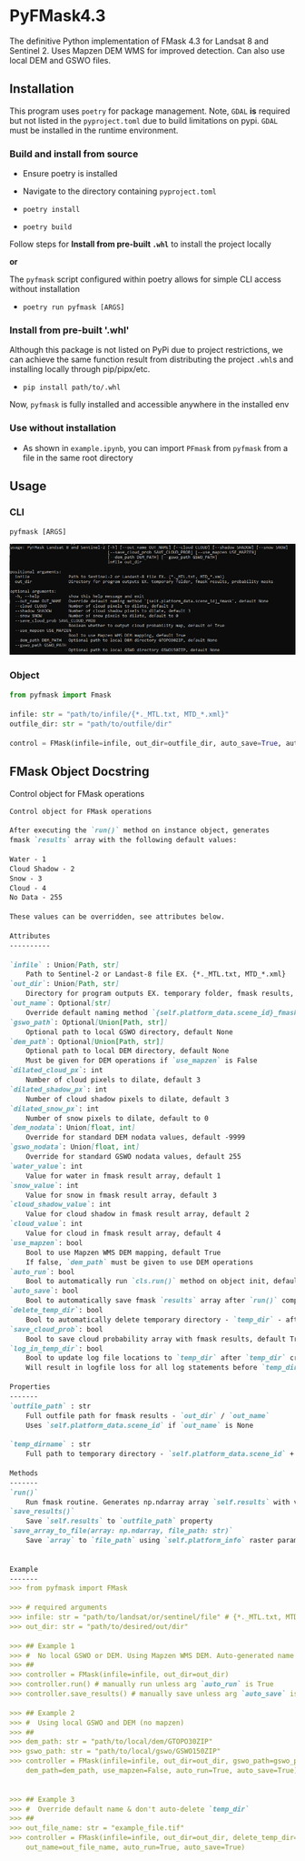 # PyFMask4.3

The definitive Python implementation of FMask 4.3 for Landsat 8 and Sentinel 2. Uses Mapzen DEM WMS for improved detection. Can also use local DEM and GSWO files.

## Installation

This program uses `poetry` for package management. Note, `GDAL` **is** required but not listed in the `pyproject.toml` due to build limitations on pypi. `GDAL` must be installed in the runtime environment.

### Build and install from source

- Ensure poetry is installed

- Navigate to the directory containing `pyproject.toml`

- `poetry install`

- `poetry build`

Follow steps for **Install from pre-built `.whl`** to install the project locally

**or**

The `pyfmask` script configured within poetry allows for simple CLI access without installation

- `poetry run pyfmask [ARGS]`

### Install from pre-built '.whl'

Although this package is not listed on PyPi due to project restrictions, we can achieve the same function result from distributing the project `.whl`s and installing locally through pip/pipx/etc.

- `pip install path/to/.whl`

Now, `pyfmask` is fully installed and accessible anywhere in the installed env

### Use without installation

- As shown in `example.ipynb`, you can import `PFmask` from `pyfmask` from a file in the same root directory

## Usage

### CLI

```shell
pyfmask [ARGS]
```

<p align="center">
    <img src="github/cli_example.PNG" alt="PyFMask CLI example">
</p>

### Object

```python
from pyfmask import Fmask

infile: str = "path/to/infile/{*._MTL.txt, MTD_*.xml}"
outfile_dir: str = "path/to/outfile/dir"

control = FMask(infile=infile, out_dir=outfile_dir, auto_save=True, auto_run=True)
```

## FMask Object Docstring

Control object for FMask operations

```markdown
Control object for FMask operations

After executing the `run()` method on instance object, generates 
fmask `results` array with the following default values:

Water - 1
Cloud Shadow - 2
Snow - 3
Cloud - 4
No Data - 255

These values can be overridden, see attributes below. 

Attributes
----------

`infile` : Union[Path, str]
    Path to Sentinel-2 or Landast-8 file EX. {*._MTL.txt, MTD_*.xml}
`out_dir`: Union[Path, str]
    Directory for program outputs EX. temporary folder, fmask results, probability masks
`out_name`: Optional[str]
    Override default naming method `{self.platform_data.scene_id}_fmask`, default None
`gswo_path`: Optional[Union[Path, str]]
    Optional path to local GSWO directory, default None
`dem_path`: Optional[Union[Path, str]]
    Optional path to local DEM directory, default None
    Must be given for DEM operations if `use_mapzen` is False
`dilated_cloud_px`: int
    Number of cloud pixels to dilate, default 3
`dilated_shadow_px`: int
    Number of cloud shadow pixels to dilate, default 3
`dilated_snow_px`: int
    Number of snow pixels to dilate, default to 0
`dem_nodata`: Union[float, int]
    Override for standard DEM nodata values, default -9999
`gswo_nodata`: Union[float, int]
    Override for standard GSWO nodata values, default 255
`water_value`: int
    Value for water in fmask result array, default 1
`snow_value`: int
    Value for snow in fmask result array, default 3
`cloud_shadow_value`: int
    Value for cloud shadow in fmask result array, default 2
`cloud_value`: int
    Value for cloud in fmask result array, default 4
`use_mapzen`: bool
    Bool to use Mapzen WMS DEM mapping, default True
    If false, `dem_path` must be given to use DEM operations
`auto_run`: bool
    Bool to automatically run `cls.run()` method on object init, default False
`auto_save`: bool
    Bool to automatically save fmask `results` array after `run()` completion, default True
`delete_temp_dir`: bool
    Bool to automatically delete temporary directory - `temp_dir` - after `run()`, default True
`save_cloud_prob`: bool
    Bool to save cloud probability array with fmask results, default True
`log_in_temp_dir`: bool
    Bool to update log file locations to `temp_dir` after `temp_dir` creation, default True
    Will result in logfile loss for all log statements before `temp_dir` creation

Properties
-------
`outfile_path` : str
    Full outfile path for fmask results - `out_dir` / `out_name`
    Uses `self.platform_data.scene_id` if `out_name` is None

`temp_dirname` : str
    Full path to temporary directory - `self.platform_data.scene_id` + '_temp'

Methods
-------
`run()`
    Run fmask routine. Generates np.ndarray array `self.results` with value code as described with attributes `water_value`, `snow_value`, `cloud_shadow_value`, `cloud_value`
`save_results()`
    Save `self.results` to `outfile_path` property
`save_array_to_file(array: np.ndarray, file_path: str)`
    Save `array` to `file_path` using `self.platform_info` raster parameters


Example
-------
>>> from pyfmask import FMask

>>> # required arguments
>>> infile: str = "path/to/landsat/or/sentinel/file" # {*._MTL.txt, MTD_*.xml}
>>> out_dir: str = "path/to/desired/out/dir"

>>> ## Example 1
>>> #  No local GSWO or DEM. Using Mapzen WMS DEM. Auto-generated name based on scene id
>>> ##
>>> controller = FMask(infile=infile, out_dir=out_dir)
>>> controller.run() # manually run unless arg `auto_run` is True
>>> controller.save_results() # manually save unless arg `auto_save` is True

>>> ## Example 2
>>> #  Using local GSWO and DEM (no mapzen)
>>> ##
>>> dem_path: str = "path/to/local/dem/GTOPO30ZIP"
>>> gswo_path: str = "path/to/local/gswo/GSWO150ZIP"
>>> controller = FMask(infile=infile, out_dir=out_dir, gswo_path=gswo_path, 
    dem_path=dem_path, use_mapzen=False, auto_run=True, auto_save=True)


>>> ## Example 3
>>> #  Override default name & don't auto-delete `temp_dir`
>>> ##
>>> out_file_name: str = "example_file.tif"
>>> controller = FMask(infile=infile, out_dir=out_dir, delete_temp_dir=False,
    out_name=out_file_name, auto_run=True, auto_save=True)
```
